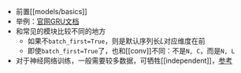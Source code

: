 - 前置[[models/basics]]
- 举例：[官网GRU文档](https://pytorch.org/docs/stable/generated/torch.nn.GRU.html)
- 和常见的模块比较不同的地方
  - 如果不`batch_first=True`，则是默认序列长$L$对应维度在前
  - 即使`batch_first=True`了，也和[[conv]]不同：不是`N, C`，而是`N, L`
- 对于神经网络训练，一般需要较多数据，可牺牲[[independent]]，[参考](https://stats.stackexchange.com/questions/490813/is-it-better-to-split-sequences-into-overlapping-or-non-overlapping-training-sam)